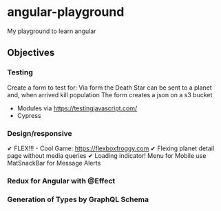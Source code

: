 # angular-playground

My playground to learn angular

## Objectives

### Testing

Create a form to test for:
Via form the Death Star can be sent to a planet and, when arrived kill population
The form creates a json on a s3 bucket

- Modules via https://testingjavascript.com/
- Cypress

### Design/responsive

✔︎ FLEX!!! - Cool Game: https://flexboxfroggy.com
✔︎ Flexing planet detail page without media queries
✔︎ Loading indicator!
Menu for Mobile
use MatSnackBar for Message Alerts

### Redux for Angular with @Effect

### Generation of Types by GraphQL Schema
